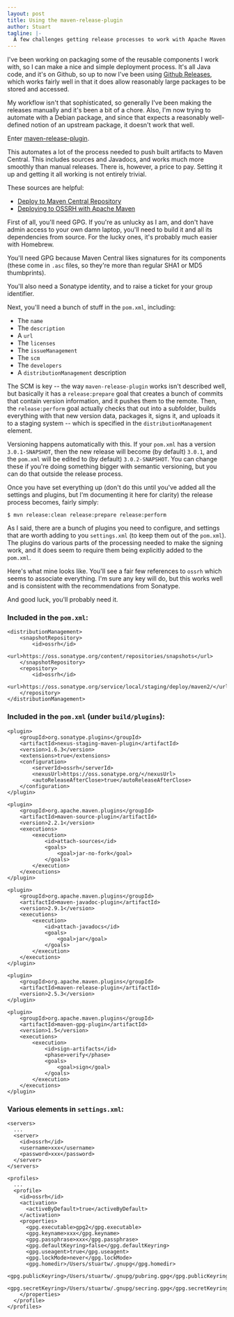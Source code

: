 ```yaml
---
layout: post
title: Using the maven-release-plugin
author: Stuart
tagline: |-
  A few challenges getting release processes to work with Apache Maven
---
```


I've been working on packaging some of the reusable components I work with, so
I can make a nice and simple deployment process. It's all Java code, and it's
on Github, so up to now I've been using [Github Releases](https://github.com/blog/1547-release-your-software),
which works fairly well in that it does allow reasonably large packages to
be stored and accessed.

My workflow isn't that sophisticated, so generally I've been making the releases
manually and it's been a bit of a chore. Also, I'm now trying to automate with
a Debian package, and since that expects a reasonably well-defined notion of
an upstream package, it doesn't work that well.

Enter [maven-release-plugin](http://maven.apache.org/maven-release/maven-release-plugin/index.html).

This automates a lot of the process needed to push built artifacts to Maven
Central. This includes sources and Javadocs, and works much more smoothly than
manual releases. There is, however, a price to pay. Setting it up and getting
it all working is not entirely trivial.

These sources are helpful:

* [Deploy to Maven Central Repository](http://www.sonatype.org/nexus/2015/01/08/deploy-to-maven-central-repository/)
* [Deploying to OSSRH with Apache Maven](http://central.sonatype.org/pages/apache-maven.html)

First of all, you'll need GPG. If you're as unlucky as I am, and don't have admin
access to your own damn laptop, you'll need to build it and all its dependencies
from source. For the lucky ones, it's probably much easier with Homebrew.

You'll need GPG because Maven Central likes signatures for its components (these
come in `.asc` files, so they're more than regular SHA1 or MD5 thumbprints).

You'll also need a Sonatype identity, and to raise a ticket for your group identifier.

Next, you'll need a bunch of stuff in the `pom.xml`, including:

* The `name`
* The `description`
* A `url`
* The `licenses`
* The `issueManagement`
* The `scm`
* The `developers`
* A `distributionManagement` description

The SCM is key -- the way `maven-release-plugin` works isn't described well, but
basically it has a `release:prepare` goal that creates a bunch of commits that
contain version information, and it pushes them to the remote. Then, the
`release:perform` goal actually checks that out into a subfolder, builds
everything with that new version data, packages it, signs it, and uploads it
to a staging system -- which is specified in the `distributionManagement`
element.

Versioning happens automatically with this. If your `pom.xml` has a version
`3.0.1-SNAPSHOT`, then the new release will become (by default) `3.0.1`, and the
`pom.xml` will be edited to (by default) `3.0.2-SNAPSHOT`. You can change these
if you're doing something bigger with semantic versioning, but you can do that
outside the release process.

Once you have set everything up (don't do this until you've added all the
settings and plugins, but I'm documenting it here for clarity) the release
process becomes, fairly simply:

    $ mvn release:clean release:prepare release:perform

As I said, there are a bunch of plugins you need to configure, and settings that are
worth adding to you `settings.xml` (to keep them out of the `pom.xml`).
The plugins do various parts of the processing needed to make the signing
work, and it does seem to require them being explicitly added to the `pom.xml`.

Here's what mine looks like. You'll see a fair few references to `ossrh` which
seems to associate everything. I'm sure any key will do, but this works well
and is consistent with the recommendations from Sonatype.

And good luck, you'll probably need it.

### Included in the `pom.xml`:

    <distributionManagement>
        <snapshotRepository>
            <id>ossrh</id>
            <url>https://oss.sonatype.org/content/repositories/snapshots</url>
        </snapshotRepository>
        <repository>
            <id>ossrh</id>
            <url>https://oss.sonatype.org/service/local/staging/deploy/maven2/</url>
        </repository>
    </distributionManagement>


### Included in the `pom.xml` (under `build/plugins`):

    <plugin>
        <groupId>org.sonatype.plugins</groupId>
        <artifactId>nexus-staging-maven-plugin</artifactId>
        <version>1.6.3</version>
        <extensions>true</extensions>
        <configuration>
            <serverId>ossrh</serverId>
            <nexusUrl>https://oss.sonatype.org/</nexusUrl>
            <autoReleaseAfterClose>true</autoReleaseAfterClose>
        </configuration>
    </plugin>

    <plugin>
        <groupId>org.apache.maven.plugins</groupId>
        <artifactId>maven-source-plugin</artifactId>
        <version>2.2.1</version>
        <executions>
            <execution>
                <id>attach-sources</id>
                <goals>
                    <goal>jar-no-fork</goal>
                </goals>
            </execution>
        </executions>
    </plugin>

    <plugin>
        <groupId>org.apache.maven.plugins</groupId>
        <artifactId>maven-javadoc-plugin</artifactId>
        <version>2.9.1</version>
        <executions>
            <execution>
                <id>attach-javadocs</id>
                <goals>
                    <goal>jar</goal>
                </goals>
            </execution>
        </executions>
    </plugin>

    <plugin>
        <groupId>org.apache.maven.plugins</groupId>
        <artifactId>maven-release-plugin</artifactId>
        <version>2.5.3</version>
    </plugin>

    <plugin>
        <groupId>org.apache.maven.plugins</groupId>
        <artifactId>maven-gpg-plugin</artifactId>
        <version>1.5</version>
        <executions>
            <execution>
                <id>sign-artifacts</id>
                <phase>verify</phase>
                <goals>
                    <goal>sign</goal>
                </goals>
            </execution>
        </executions>
    </plugin>

### Various elements in `settings.xml`:

    <servers>
      ...
      <server>
        <id>ossrh</id>
        <username>xxx</username>
        <password>xxx</password>
      </server>
    </servers>

    <profiles>
      ...
      <profile>
        <id>ossrh</id>
        <activation>
          <activeByDefault>true</activeByDefault>
        </activation>
        <properties>
          <gpg.executable>gpg2</gpg.executable>
          <gpg.keyname>xxx</gpg.keyname>
          <gpg.passphrase>xxx</gpg.passphrase>
          <gpg.defaultKeyring>false</gpg.defaultKeyring>
          <gpg.useagent>true</gpg.useagent>
          <gpg.lockMode>never</gpg.lockMode>
          <gpg.homedir>/Users/stuartw/.gnupg</gpg.homedir>
          <gpg.publicKeyring>/Users/stuartw/.gnupg/pubring.gpg</gpg.publicKeyring>
          <gpg.secretKeyring>/Users/stuartw/.gnupg/secring.gpg</gpg.secretKeyring>
        </properties>
      </profile>
    </profiles>
